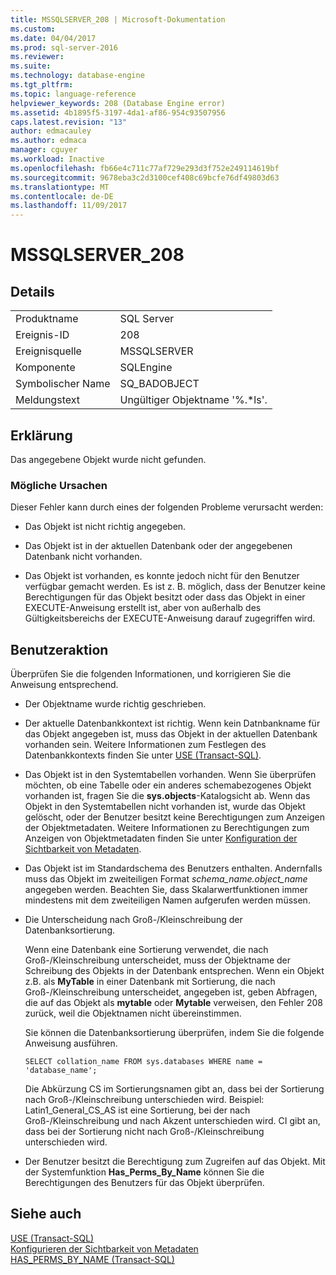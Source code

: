```yaml
---
title: MSSQLSERVER_208 | Microsoft-Dokumentation
ms.custom: 
ms.date: 04/04/2017
ms.prod: sql-server-2016
ms.reviewer: 
ms.suite: 
ms.technology: database-engine
ms.tgt_pltfrm: 
ms.topic: language-reference
helpviewer_keywords: 208 (Database Engine error)
ms.assetid: 4b1895f5-3197-4da1-af86-954c93507956
caps.latest.revision: "13"
author: edmacauley
ms.author: edmaca
manager: cguyer
ms.workload: Inactive
ms.openlocfilehash: fb66e4c711c77af729e293d3f752e249114619bf
ms.sourcegitcommit: 9678eba3c2d3100cef408c69bcfe76df49803d63
ms.translationtype: MT
ms.contentlocale: de-DE
ms.lasthandoff: 11/09/2017
---
```

# <a name="mssqlserver208"></a>MSSQLSERVER_208
  
## <a name="details"></a>Details  
  
|||  
|-|-|  
|Produktname|SQL Server|  
|Ereignis-ID|208|  
|Ereignisquelle|MSSQLSERVER|  
|Komponente|SQLEngine|  
|Symbolischer Name|SQ_BADOBJECT|  
|Meldungstext|Ungültiger Objektname '%.*ls'.|  
  
## <a name="explanation"></a>Erklärung  
Das angegebene Objekt wurde nicht gefunden.  
  
### <a name="possible-causes"></a>Mögliche Ursachen  
Dieser Fehler kann durch eines der folgenden Probleme verursacht werden:  
  
-   Das Objekt ist nicht richtig angegeben.  
  
-   Das Objekt ist in der aktuellen Datenbank oder der angegebenen Datenbank nicht vorhanden.  
  
-   Das Objekt ist vorhanden, es konnte jedoch nicht für den Benutzer verfügbar gemacht werden. Es ist z. B. möglich, dass der Benutzer keine Berechtigungen für das Objekt besitzt oder dass das Objekt in einer EXECUTE-Anweisung erstellt ist, aber von außerhalb des Gültigkeitsbereichs der EXECUTE-Anweisung darauf zugegriffen wird.  
  
## <a name="user-action"></a>Benutzeraktion  
Überprüfen Sie die folgenden Informationen, und korrigieren Sie die Anweisung entsprechend.  
  
-   Der Objektname wurde richtig geschrieben.  
  
-   Der aktuelle Datenbankkontext ist richtig. Wenn kein Datnbankname für das Objekt angegeben ist, muss das Objekt in der aktuellen Datenbank vorhanden sein. Weitere Informationen zum Festlegen des Datenbankkontexts finden Sie unter [USE &#40;Transact-SQL&#41;](~/t-sql/language-elements/use-transact-sql.md).  
  
-   Das Objekt ist in den Systemtabellen vorhanden. Wenn Sie überprüfen möchten, ob eine Tabelle oder ein anderes schemabezogenes Objekt vorhanden ist, fragen Sie die **sys.objects**-Katalogsicht ab. Wenn das Objekt in den Systemtabellen nicht vorhanden ist, wurde das Objekt gelöscht, oder der Benutzer besitzt keine Berechtigungen zum Anzeigen der Objektmetadaten. Weitere Informationen zu Berechtigungen zum Anzeigen von Objektmetadaten finden Sie unter [Konfiguration der Sichtbarkeit von Metadaten](~/relational-databases/security/metadata-visibility-configuration.md).  
  
-   Das Objekt ist im Standardschema des Benutzers enthalten. Andernfalls muss das Objekt im zweiteiligen Format *schema_name.object_name* angegeben werden. Beachten Sie, dass Skalarwertfunktionen immer mindestens mit dem zweiteiligen Namen aufgerufen werden müssen.  
  
-   Die Unterscheidung nach Groß-/Kleinschreibung der Datenbanksortierung.  
  
    Wenn eine Datenbank eine Sortierung verwendet, die nach Groß-/Kleinschreibung unterscheidet, muss der Objektname der Schreibung des Objekts in der Datenbank entsprechen. Wenn ein Objekt z.B. als **MyTable** in einer Datenbank mit Sortierung, die nach Groß-/Kleinschreibung unterscheidet, angegeben ist, geben Abfragen, die auf das Objekt als **mytable** oder **Mytable** verweisen, den Fehler 208 zurück, weil die Objektnamen nicht übereinstimmen.  
  
    Sie können die Datenbanksortierung überprüfen, indem Sie die folgende Anweisung ausführen.  
  
    ```  
    SELECT collation_name FROM sys.databases WHERE name = 'database_name';  
    ```  
  
    Die Abkürzung CS im Sortierungsnamen gibt an, dass bei der Sortierung nach Groß-/Kleinschreibung unterschieden wird. Beispiel: Latin1_General_CS_AS ist eine Sortierung, bei der nach Groß-/Kleinschreibung und nach Akzent unterschieden wird. CI gibt an, dass bei der Sortierung nicht nach Groß-/Kleinschreibung unterschieden wird.  
  
-   Der Benutzer besitzt die Berechtigung zum Zugreifen auf das Objekt. Mit der Systemfunktion **Has_Perms_By_Name** können Sie die Berechtigungen des Benutzers für das Objekt überprüfen.  
  
## <a name="see-also"></a>Siehe auch  
[USE &#40;Transact-SQL&#41;](~/t-sql/language-elements/use-transact-sql.md)  
[Konfigurieren der Sichtbarkeit von Metadaten](~/relational-databases/security/metadata-visibility-configuration.md)  
[HAS_PERMS_BY_NAME &#40;Transact-SQL&#41;](~/t-sql/functions/has-perms-by-name-transact-sql.md)  
  
